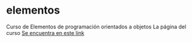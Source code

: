 # elementos
Curso  de Elementos de programación orientados a objetos
La página del curso [Se encuentra en este link]('https://docs.google.com/document/d/e/2PACX-1vRKQ2IfmhYQ6TImwevXNiNKxGrQaXZaFvPTOljphOikBEx65f00h8gqvXxIsg6RTKKMRP2FUe7x3zBD/pub')
